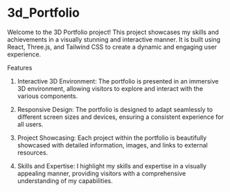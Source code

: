 # 3d_Portfolio

Welcome to the 3D Portfolio project! This project showcases my skills and achievements in a visually stunning and interactive manner. 
It is built using React, Three.js, and Tailwind CSS to create a dynamic and engaging user experience.

Features


1) Interactive 3D Environment: The portfolio is presented in an immersive 3D environment, allowing visitors to explore and interact with the various components.

2) Responsive Design: The portfolio is designed to adapt seamlessly to different screen sizes and devices, ensuring a consistent experience for all users.

3) Project Showcasing: Each project within the portfolio is beautifully showcased with detailed information, images, and links to external resources.

4) Skills and Expertise: I highlight my skills and expertise in a visually appealing manner, providing visitors with a comprehensive understanding of my capabilities.



